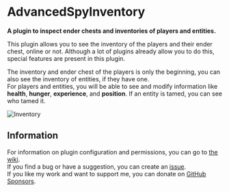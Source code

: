 # AdvancedSpyInventory
**A plugin to inspect ender chests and inventories of players and entities.**

This plugin allows you to see the inventory of the players and their ender chest, online or not. Although a lot of plugins already allow you to do this, special features are present in this plugin.

The inventory and ender chest of the players is only the beginning, you can also see the inventory of entities, if they have one.\
For players and entities, you will be able to see and modify information like **health**, **hunger**, **experience**, and **position**. If an entity is tamed, you can see who tamed it.

![Inventory](https://i.imgur.com/H1FKxsQ.png)

## Information
For information on plugin configuration and permissions, you can go to [the wiki](https://github.com/DailyCraft/AdvancedSpyInventory/wiki).\
If you find a bug or have a suggestion, you can create an [issue](https://github.com/DailyCraft/AdvancedSpyInventory/issues).\
If you like my work and want to support me, you can donate on [GitHub Sponsors](https://github.com/sponsors/DailyCraft).
